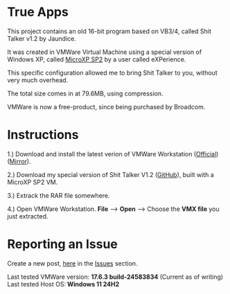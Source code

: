 <h1>True Apps</h1>
<p>This project contains an old 16-bit program based on VB3/4, called Shit Talker v1.2 by Jaundice.</p>
<p>It was created in VMWare Virtual Machine using a special version of Windows XP, called <a href="https://archive.org/details/winlite_202001">MicroXP SP2</a> by a user called eXPerience.</p>
<p>This specific configuration allowed me to bring Shit Talker to you, without very much overhead.</p>
<p>The total size comes in at 79.6MB, using compression.</p>
<p>VMWare is now a free-product, since being purchased by Broadcom.</p>
<h1>Instructions</h1>
<p>1.) Download and install the latest verion of VMWare Workstation (<a href="https://www.vmware.com/products/desktop-hypervisor/workstation-and-fusion" target="_blank">Official</a>) (<a href="https://www.dropbox.com/scl/fi/oc0ce1pkaq7nbal18iard/VMware-workstation-full-17.6.3-24583834.exe?rlkey=pzcrfxfgfeocrpxt3k2d5w24j&amp;dl=1">Mirror</a>).</p>
<p>2.) Download my special version of Shit Talker V1.2 (<a href="https://github.com/BinaryBrother/Shit-Talker-v1.2/raw/refs/heads/main/ShitTalker%20V2.rar">GitHub</a>), built with a MicroXP SP2 VM.</p>
<p>3.) Extrack the RAR file somewhere.</p>
<p>4.) Open VMWare Workstation. <strong>File</strong> --&gt; <strong>Open</strong> --&gt; Choose the <strong>VMX file</strong> you just extracted.</p>
<h1><strong>Reporting an Issue</strong></h1>
<p>Create a new post, <a href="https://github.com/BinaryBrother/Shit-Talker-v1.2/issues">here</a> in the <a href="https://github.com/BinaryBrother/Shit-Talker-v1.2/issues">Issues</a> section.</p>
<p>Last tested VMWare version: <strong>17.6.3 build-24583834</strong> (Current as of writing) <br />Last tested Host OS:<strong> Windows 11 24H2</strong></p>
